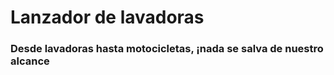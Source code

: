 # Lanzador de lavadoras 

### Desde lavadoras hasta motocicletas, ¡nada se salva de nuestro alcance


